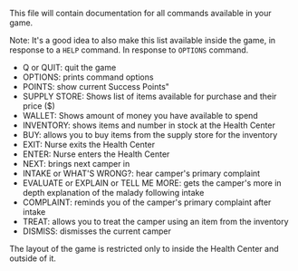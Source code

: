 This file will contain documentation for all commands available in your game.

Note:  It's a good idea to also make this list available inside the game, in response to a `HELP` command. In response to `OPTIONS` command.
 

* Q or QUIT: quit the game 
* OPTIONS: prints command options 
* POINTS: show current Success Points" 
* SUPPLY STORE: Shows list of items available for purchase and their price ($) 
* WALLET: Shows amount of money you have available to spend 
* INVENTORY: shows items and number in stock at the Health Center 
* BUY: allows you to buy items from the supply store for the inventory
* EXIT: Nurse exits the Health Center 
* ENTER: Nurse enters the Health Center
* NEXT: brings next camper in 
* INTAKE or WHAT'S WRONG?: hear camper's primary complaint
* EVALUATE or EXPLAIN or TELL ME MORE: gets the camper's more in depth explanation of the malady following intake
* COMPLAINT: reminds you of the camper's primary complaint after intake
* TREAT: allows you to treat the camper using an item from the inventory
* DISMISS: dismisses the current camper

The layout of the game is restricted only to inside the Health Center and outside of it.
